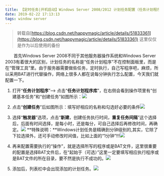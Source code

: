 ```yaml
---
title: 【定时任务|开机启动】Windows Server 2008/2012 计划任务配置（任务计划程序）每分钟执行BAT
date: 2019-02-22 17:13:13
tags: window server
---
```

> 转载自[https://blog.csdn.net/happymagic/article/details/51833361](https://blog.csdn.net/happymagic/article/details/51833361) 这里仅仅是作为以后使用的备份

<!--more-->

　　首先Windows Server 2008不同于其他服务器操作系统和Windows Server 2003有着很大的区别，计划任务的名称是“任务计划程序”不在控制面板里，而是在“管理工具”里。由于服务器需要做些任务，定时执行，自己写程序吧，麻烦，所以采用BAT进行代替操作，网络上很多人都在说每分钟执行怎么配置，今天我们就配置一下。

1. 打开“**任务计划程序**”–> 点击“**任务计划程序库**”，在右侧会看到操作项里有“创建基本任务”和“创建任务”如图所示：![](https://i.imgur.com/VWv9VJw.jpg)
2. 点击“**创建任务**”后如图所示：填写好相应的名称和勾选好必要的条件![](https://i.imgur.com/Emir4yA.jpg)
3. 选择“**触发器**”选项，点击“**新建**，创建任务执行时间，**重复任务间隔**”这个选择后，后面有时间选择，是每小时，还是每分，可自己选择后再修改时间，再确定。![](https://i.imgur.com/MmIiOFq.jpg)
**特殊说明：**Windows计划任务是精确到分钟级别的,其实，它除了下拉选择外，还可手动修改时间值，比如上面的“1分钟”!!!![](https://i.imgur.com/BH1MqDj.jpg)

4. 再来配置需要执行的“操作”，就是选择所写的程序或是BAT文件，这里很重要的配置是选择BAT文件后，在“起始于（可选）”这里一定要填写相应执行程序或是BAT文件的所在目录，要不然是执行不成功的。![](https://i.imgur.com/VCKAC4z.jpg)

5. 添加后，列表栏中会出现添加的计划任务。![](https://i.imgur.com/4J8raf0.jpg)